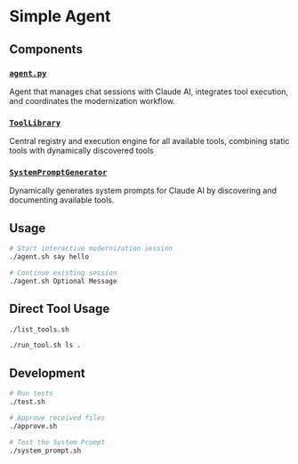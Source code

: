 # Simple Agent

## Components

### [`agent.py`](agent.py:1)
Agent that manages chat sessions with Claude AI, integrates tool execution, and coordinates the modernization workflow.

### [`ToolLibrary`](tools/tool_library.py:13)
Central registry and execution engine for all available tools, combining static tools with dynamically discovered tools

### [`SystemPromptGenerator`](system_prompt_generator.py:3)
Dynamically generates system prompts for Claude AI by discovering and documenting available tools.

## Usage

```bash
# Start interactive modernization session
./agent.sh say hello

# Continue existing session
./agent.sh Optional Message
```

## Direct Tool Usage

```bash
./list_tools.sh

./run_tool.sh ls .
```

## Development

```bash
# Run tests
./test.sh

# Approve received files
./approve.sh

# Test the System Prompt
./system_prompt.sh
```
